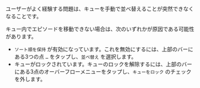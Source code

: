 ユーザーがよく経験する問題は、キューを手動で並べ替えることが突然できなくなることです。

キュー内でエピソードを移動できない場合は、次のいずれかが原因である可能性があります。

- `ソート順を保持` が有効になっています。これを無効にするには、上部のバーにある3つの点 `…` をタップし、`並べ替え` を選択します。
- キューがロックされています。キューのロックを解除するには、上部のバーにある3点のオーバーフローメニューをタップし、`キューをロック` のチェックを外します。
